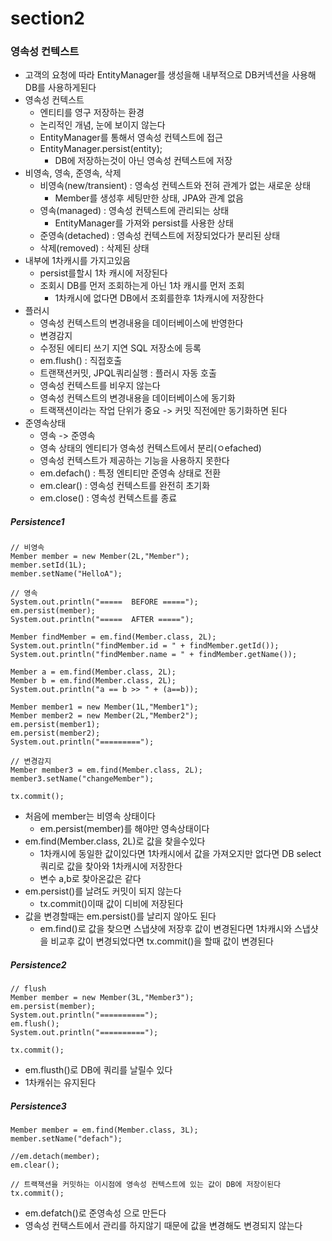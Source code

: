 # section2

### 영속성 컨텍스트
- 고객의 요청에 따라 EntityManager를 생성을해 내부적으로 DB커넥션을 사용해 DB를 사용하게된다
- 영속성 컨텍스트
    - 엔티티를 영구 저장하는 환경
    - 논리적인 개념, 눈에 보이지 않는다
    - EntityManager를 통해서 영속성 컨텍스트에 접근
    - EntityManager.persist(entity);   
        - DB에 저장하는것이 아닌 영속성 컨텍스트에 저장
- 비영속, 영속, 준영속, 삭제
    - 비영속(new/transient) : 영속성 컨텍스트와 전혀 관계가 없는 새로운 상태
        - Member를 생성후 세팅만한 상태, JPA와 관계 없음
    - 영속(managed) : 영속성 컨텍스트에 관리되는 상태
        - EntityManager를 가져와 persist를 사용한 상태
    - 준영속(detached) : 영속성 컨텍스트에 저장되었다가 분리된 상태
    - 삭제(removed) : 삭제된 상태
- 내부에 1차캐시를 가지고있음
    - persist를할시 1차 캐시에 저장된다
    - 조회시 DB를 먼저 조회하는게 아닌 1차 캐시를 먼저 조회
        - 1차캐시에 없다면 DB에서 조회를한후 1차캐시에 저장한다
- 플러시
    - 영속성 컨텍스트의 변경내용을 데이터베이스에 반영한다
    - 변경감지
    - 수정된 에티티 쓰기 지연 SQL 저장소에 등록
    - em.flush() : 직접호출
    - 트랜잭션커밋, JPQL쿼리실행 : 플러시 자동 호출
    - 영속성 컨텍스트를 비우지 않는다
    - 영속성 컨텍스트의 변경내용을 데이터베이스에 동기화
    - 트랙잭션이라는 작업 단위가 중요 -> 커밋 직전에만 동기화하면 된다
- 준영속상태
    - 영속 -> 준영속
    - 영속 상태의 엔티티가 영속성 컨텍스트에서 분리(ㅇefached)
    - 영속성 컨텍스트가 제공하는 기능을 사용하지 못한다
    - em.defach() : 특정 엔티티만 준영속 상태로 전환
    - em.clear() : 영속성 컨텍스트를 완전히 초기화
    - em.close() : 영속성 컨텍스트를 종료


##### Persistence1
```
// 비영속
Member member = new Member(2L,"Member");
member.setId(1L);
member.setName("HelloA");
			
// 영속
System.out.println("=====  BEFORE =====");
em.persist(member);
System.out.println("=====  AFTER =====");
			
Member findMember = em.find(Member.class, 2L);
System.out.println("findMember.id = " + findMember.getId());
System.out.println("findMember.name = " + findMember.getName());
			
Member a = em.find(Member.class, 2L);
Member b = em.find(Member.class, 2L);
System.out.println("a == b >> " + (a==b));
						
Member member1 = new Member(1L,"Member1");
Member member2 = new Member(2L,"Member2");
em.persist(member1);
em.persist(member2);
System.out.println("=========");
						
// 변경감지
Member member3 = em.find(Member.class, 2L);
member3.setName("changeMember");
			
tx.commit();
```
- 처음에 member는 비영속 상태이다  
    - em.persist(member)를 해야만 영속상태이다
- em.find(Member.class, 2L)로 값을 찾을수있다
    - 1차캐시에 동일한 값이있다면 1차캐시에서 값을 가져오지만 없다면 DB select쿼리로 값을 찾아와 1차캐시에 저장한다
    - 변수 a,b로 찾아온값은 같다
- em.persist()를 날려도 커밋이 되지 않는다
    - tx.commit()이때 값이 디비에 저장된다
- 값을 변경할때는 em.persist()를 날리지 않아도 된다
    - em.find()로 값을 찾으면 스냅샷에 저장후 값이 변경된다면 1차캐시와 스냅샷을 비교후 값이 변경되었다면 tx.commit()을 할때 값이 변경된다

##### Persistence2
```
// flush
Member member = new Member(3L,"Member3");
em.persist(member);
System.out.println("==========");
em.flush();
System.out.println("==========");
						
tx.commit();
```
- em.flusth()로 DB에 쿼리를 날릴수 있다
- 1차캐쉬는 유지된다

##### Persistence3
```
Member member = em.find(Member.class, 3L);
member.setName("defach");
						
//em.detach(member);
em.clear();

// 트랙잭션을 커밋하는 이시점에 영속성 컨텍스트에 있는 값이 DB에 저장이된다
tx.commit();
```
- em.defatch()로 준영속성 으로 만든다
- 영속성 컨택스트에서 관리를 하지않기 때문에 값을 변경해도 변경되지 않는다
